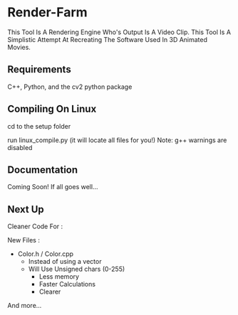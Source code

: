 # Render-Farm

This Tool Is A Rendering Engine Who's Output Is A Video Clip. This Tool Is A Simplistic Attempt At Recreating The Software Used In 3D Animated Movies.

## Requirements

C++, Python, and the cv2 python package

## Compiling On Linux

cd to the setup folder

run linux_compile.py (it will locate all files for you!)
Note: g++ warnings are disabled

## Documentation

Coming Soon! If all goes well...

## Next Up

Cleaner Code For :

New Files :

+ Color.h / Color.cpp
  * Instead of using a vector
  * Will Use Unsigned chars (0-255)
    * Less memory
    * Faster Calculations
    * Clearer

And more...